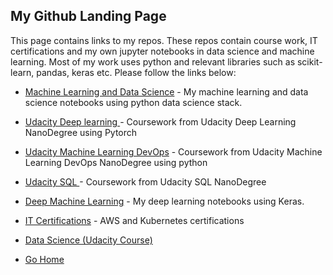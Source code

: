 ## My Github Landing Page

This page contains links to my repos.  These repos contain course work, IT certifications and my own jupyter notebooks in data science and machine learning.  Most of my work uses python and relevant libraries such as scikit-learn, pandas, keras etc. Please follow the links below:

* [Machine Learning and Data Science](https://github.com/riched158/MachineLearning) - My machine learning and data science notebooks using python data science stack.
* [Udacity Deep learning ](https://github.com/edwards158/deep_learning_nano) - Coursework from Udacity Deep Learning NanoDegree using Pytorch
* [Udacity Machine Learning DevOps](https://github.com/edwards158/dev_ops_ml) - Coursework from Udacity Machine Learning DevOps NanoDegree using python
* [Udacity SQL ](https://github.com/edwards158/SQL-nano) - Coursework from Udacity SQL NanoDegree
* [Deep Machine Learning](https://github.com/riched158/DeepLearning) - My deep learning notebooks using Keras.
* [IT Certifications](https://github.com/riched158/Certificates) - AWS and Kubernetes certifications 
* [Data Science (Udacity Course)](https://github.com/riched158/Udacity-Data)

* [Go Home](https://github.com/edwards158)
